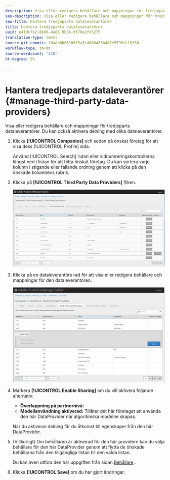 ```yaml
---
description: Visa eller redigera behållare och mappningar för tredjeparts dataleverantörer. Du kan också aktivera delning med olika dataleverantörer.
seo-description: Visa eller redigera behållare och mappningar för tredjeparts dataleverantörer. Du kan också aktivera delning med olika dataleverantörer.
seo-title: Hantera tredjeparts dataleverantörer
title: Hantera tredjeparts dataleverantörer
uuid: e41dc7b2-8b06-4e81-9b3b-0f70e2fd3275
translation-type: tm+mt
source-git-commit: 10adb6b06160f5a5c4068483b407e5798fc10150
workflow-type: tm+mt
source-wordcount: '218'
ht-degree: 5%

---
```



# Hantera tredjeparts dataleverantörer {#manage-third-party-data-providers}

Visa eller redigera behållare och mappningar för tredjeparts dataleverantörer. Du kan också aktivera delning med olika dataleverantörer.

1. Klicka **[!UICONTROL Companies]** och sedan på önskat företag för att visa dess [!UICONTROL Profile] sida.

   Använd [!UICONTROL Search] rutan eller sidnumreringskontrollerna längst ned i listan för att hitta önskat företag. Du kan sortera varje kolumn i stigande eller fallande ordning genom att klicka på den önskade kolumnens rubrik.
1. Klicka på **[!UICONTROL Third Party Data Providers]** fliken.

   ![](assets/third_party_providers.png)

1. Klicka på en dataleverantörs rad för att visa eller redigera behållare och mappningar för den dataleverantören.

   ![Stegresultat](assets/third_party_providers_edit.png)

1. Markera **[!UICONTROL Enable Sharing]** om du vill aktivera följande alternativ:

   * **Överlappning på partnernivå:**
   * **Modellanvändning aktiverad:** Tillåter det här företaget att använda den här DataProvider när algoritmiska modeller skapas.

   När du aktiverar delning får du åtkomst till egenskaper från den här DataProvider.

1. (Villkorligt) Om behållaren är aktiverad för den här providern kan du välja behållare för den här DataProvider genom att flytta de önskade behållarna från den tillgängliga listan till den valda listan.

   Du kan även utföra den här uppgiften från sidan [Behållare](../companies/admin-manage-containers.md#task_61DB5CEECC5049DD8D059C642AC3F967) .
1. Klicka **[!UICONTROL Save]** om du har gjort ändringar.